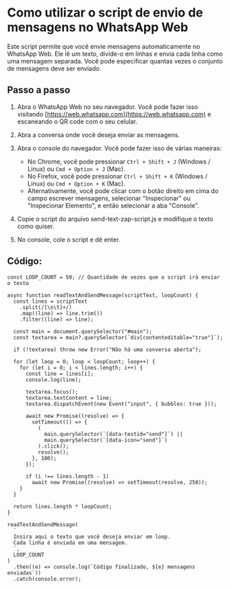 # Como utilizar o script de envio de mensagens no WhatsApp Web

Este script permite que você envie mensagens automaticamente no WhatsApp Web. Ele lê um texto, divide-o em linhas e envia cada linha como uma mensagem separada. Você pode especificar quantas vezes o conjunto de mensagens deve ser enviado.

## Passo a passo

1. Abra o WhatsApp Web no seu navegador. Você pode fazer isso visitando [https://web.whatsapp.com](https://web.whatsapp.com) e escaneando o QR code com o seu celular.

2. Abra a conversa onde você deseja enviar as mensagens.

3. Abra o console do navegador. Você pode fazer isso de várias maneiras:
   - No Chrome, você pode pressionar `Ctrl + Shift + J` (Windows / Linux) ou `Cmd + Option + J` (Mac).
   - No Firefox, você pode pressionar `Ctrl + Shift + K` (Windows / Linux) ou `Cmd + Option + K` (Mac).
   - Alternativamente, você pode clicar com o botão direito em cima do campo escrever mensagens, selecionar "Inspecionar" ou "Inspecionar Elemento", e então selecionar a aba "Console".

4. Copie o script do arquivo send-text-zap-script.js e modifique o texto como quiser.

5. No console, cole o script e dê enter.

## Código:

```
const LOOP_COUNT = 50; // Quantidade de vezes que o script irá enviar o texto

async function readTextAndSendMessage(scriptText, loopCount) {
  const lines = scriptText
    .split(/[\n\t]+/)
    .map((line) => line.trim())
    .filter((line) => line);

  const main = document.querySelector("#main");
  const textarea = main?.querySelector(`div[contenteditable="true"]`);

  if (!textarea) throw new Error("Não há uma conversa aberta");

  for (let loop = 0; loop < loopCount; loop++) {
    for (let i = 0; i < lines.length; i++) {
      const line = lines[i];
      console.log(line);

      textarea.focus();
      textarea.textContent = line;
      textarea.dispatchEvent(new Event("input", { bubbles: true }));

      await new Promise((resolve) => {
        setTimeout(() => {
          (
            main.querySelector(`[data-testid="send"]`) ||
            main.querySelector(`[data-icon="send"]`)
          ).click();
          resolve();
        }, 100);
      });

      if (i !== lines.length - 1)
        await new Promise((resolve) => setTimeout(resolve, 250));
    }
  }

  return lines.length * loopCount;
}

readTextAndSendMessage(
  `
  Insira aqui o texto que você deseja enviar em loop.
  Cada linha é enviada em uma mensagem.
  `,
  LOOP_COUNT
)
  .then((e) => console.log(`Código finalizado, ${e} mensagens enviadas`))
  .catch(console.error);
```
